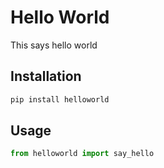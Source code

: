# Hello World

This says hello world

## Installation
```python
pip install helloworld
```

## Usage

```python
from helloworld import say_hello
```
